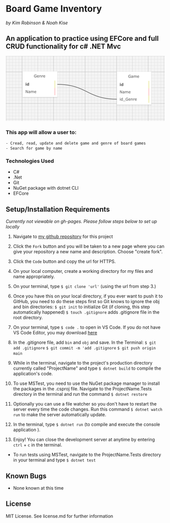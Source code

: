 # Board Game Inventory
_by Kim Robinson & Noah Kise_

## An application to practice using EFCore and full CRUD functionality for c# .NET Mvc

![sql database relationship diagram](./BoardGame/wwwroot/images/sql.png)

###  This app will allow a user to:
    - Cread, read, update and delete game and genre of board games
    - Search for game by name

### Technologies Used

* C#
* .Net
* Git
* NuGet package with dotnet CLI
* EFCore

## Setup/Installation Requirements

_Currently not viewable on gh-pages. Please follow steps below to set up locally_

1. Navigate to [my github repository](https://github.com/kimmykokonut/BoardGame.Solution) for this project 

2. Click the `Fork` button and  you will be taken to a new page where you can give your repository a new name and description. Choose "create fork".

3. Click the `Code` button and copy the url for HTTPS.

4. On your local computer, create a working directory for my files and name appropriately.

5. On your terminal, type `$ git clone 'url'` (using the url from step 3.)

6. Once you have this on your local directory, if you ever want to push it to GitHub, you need to do these steps first so Git knows to ignore the obj and bin directories:
`$ git init` to initialize Git (if cloning, this step automatically happened)
`$ touch .gitignore` adds .gitignore file in the root directory. 

7. On your terminal, type `$ code .` to open in VS Code.  If you do not have VS Code Editor, you may download [here](https://code.visualstudio.com/)

8. In the .gitignore file, add `bin` and `obj` and save.
In the Terminal:
`$ git add .gitignore`
`$ git commit -m 'add .gitignore`
`$ git push origin main`

9. While in the terminal, navigate to the project's production directory currently called "ProjectName" and type `$ dotnet build` to compile the application's code.

10.  To use MSTest, you need to use the NuGet package manager to install the packages in the .csproj file.  Navigate to the ProjectName.Tests directory in the terminal and run the command `$ dotnet restore`

11.  Optionally you can use a file watcher so you don't have to restart the server every time the code changes. Run this command `$ dotnet watch run` to make the server automatically update.

12. In the terminal, type `$ dotnet run` (to compile and execute the console application ).

13. Enjoy!  You can close the development server at anytime by entering `ctrl` + `c` in the terminal.

* To run tests using MSTest, navigate to the ProjectName.Tests directory in your terminal and type `$ dotnet test`

## Known Bugs
* None known at this time

## License
MIT License. See license.md for further information
